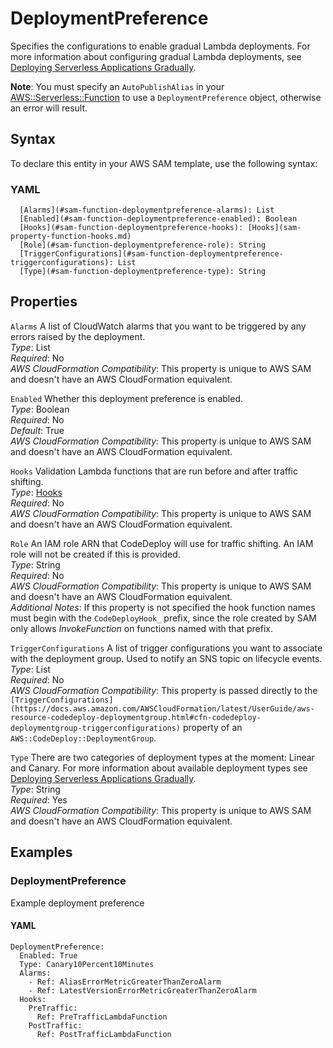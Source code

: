 # DeploymentPreference<a name="sam-property-function-deploymentpreference"></a>

Specifies the configurations to enable gradual Lambda deployments\. For more information about configuring gradual Lambda deployments, see [Deploying Serverless Applications Gradually](automating-updates-to-serverless-apps.md)\.

**Note**: You must specify an `AutoPublishAlias` in your [AWS::Serverless::Function](sam-resource-function.md) to use a `DeploymentPreference` object, otherwise an error will result\.

## Syntax<a name="sam-property-function-deploymentpreference-syntax"></a>

To declare this entity in your AWS SAM template, use the following syntax:

### YAML<a name="sam-property-function-deploymentpreference-syntax.yaml"></a>

```
  [Alarms](#sam-function-deploymentpreference-alarms): List
  [Enabled](#sam-function-deploymentpreference-enabled): Boolean
  [Hooks](#sam-function-deploymentpreference-hooks): [Hooks](sam-property-function-hooks.md)
  [Role](#sam-function-deploymentpreference-role): String
  [TriggerConfigurations](#sam-function-deploymentpreference-triggerconfigurations): List
  [Type](#sam-function-deploymentpreference-type): String
```

## Properties<a name="sam-property-function-deploymentpreference-properties"></a>

 `Alarms`   <a name="sam-function-deploymentpreference-alarms"></a>
A list of CloudWatch alarms that you want to be triggered by any errors raised by the deployment\.  
*Type*: List  
*Required*: No  
*AWS CloudFormation Compatibility*: This property is unique to AWS SAM and doesn't have an AWS CloudFormation equivalent\.

 `Enabled`   <a name="sam-function-deploymentpreference-enabled"></a>
Whether this deployment preference is enabled\.  
*Type*: Boolean  
*Required*: No  
*Default*: True  
*AWS CloudFormation Compatibility*: This property is unique to AWS SAM and doesn't have an AWS CloudFormation equivalent\.

 `Hooks`   <a name="sam-function-deploymentpreference-hooks"></a>
Validation Lambda functions that are run before and after traffic shifting\.  
*Type*: [Hooks](sam-property-function-hooks.md)  
*Required*: No  
*AWS CloudFormation Compatibility*: This property is unique to AWS SAM and doesn't have an AWS CloudFormation equivalent\.

 `Role`   <a name="sam-function-deploymentpreference-role"></a>
An IAM role ARN that CodeDeploy will use for traffic shifting\. An IAM role will not be created if this is provided\.  
*Type*: String  
*Required*: No  
*AWS CloudFormation Compatibility*: This property is unique to AWS SAM and doesn't have an AWS CloudFormation equivalent\.  
*Additional Notes*: If this property is not specified the hook function names must begin with the `CodeDeployHook_` prefix, since the role created by SAM only allows *InvokeFunction* on functions named with that prefix\.

 `TriggerConfigurations`   <a name="sam-function-deploymentpreference-triggerconfigurations"></a>
A list of trigger configurations you want to associate with the deployment group\. Used to notify an SNS topic on lifecycle events\.  
*Type*: List  
*Required*: No  
*AWS CloudFormation Compatibility*: This property is passed directly to the `[TriggerConfigurations](https://docs.aws.amazon.com/AWSCloudFormation/latest/UserGuide/aws-resource-codedeploy-deploymentgroup.html#cfn-codedeploy-deploymentgroup-triggerconfigurations)` property of an `AWS::CodeDeploy::DeploymentGroup`\.

 `Type`   <a name="sam-function-deploymentpreference-type"></a>
There are two categories of deployment types at the moment: Linear and Canary\. For more information about available deployment types see [Deploying Serverless Applications Gradually](automating-updates-to-serverless-apps.md)\.  
*Type*: String  
*Required*: Yes  
*AWS CloudFormation Compatibility*: This property is unique to AWS SAM and doesn't have an AWS CloudFormation equivalent\.

## Examples<a name="sam-property-function-deploymentpreference--examples"></a>

### DeploymentPreference<a name="sam-property-function-deploymentpreference--examples--deploymentpreference"></a>

Example deployment preference

#### YAML<a name="sam-property-function-deploymentpreference--examples--deploymentpreference--yaml"></a>

```
DeploymentPreference:
  Enabled: True
  Type: Canary10Percent10Minutes 
  Alarms:
    - Ref: AliasErrorMetricGreaterThanZeroAlarm
    - Ref: LatestVersionErrorMetricGreaterThanZeroAlarm
  Hooks:
    PreTraffic:
      Ref: PreTrafficLambdaFunction
    PostTraffic:
      Ref: PostTrafficLambdaFunction
```